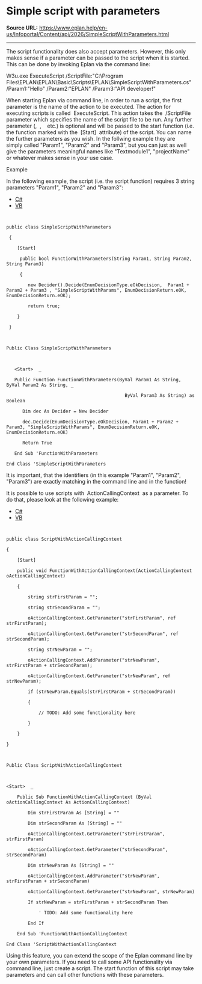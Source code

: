 # Simple script with parameters

**Source URL:** https://www.eplan.help/en-us/Infoportal/Content/api/2026/SimpleScriptWithParameters.html

---

The script functionality does also accept parameters. However, this only makes sense if a parameter can be passed to the script when it is started. This can be done by invoking Eplan via the command line:

W3u.exe ExecuteScript /ScriptFile:"C:\Program Files\EPLAN\EPLAN\Basic\Scripts\EPLAN\SimpleScriptWithParameters.cs" /Param1:"Hello" /Param2:"EPLAN" /Param3:"API developer!" 

When starting Eplan via command line, in order to run a script, the first parameter is the name of the action to be executed. The action for executing scripts is called  ExecuteScript. This action takes the  /ScriptFile  parameter which specifies the name of the script file to be run. Any further parameter (<Param1>,  <Param2>,  <Param3>  etc.) is optional and will be passed to the start function (i.e. the function marked with the  [Start]  attribute) of the script. You can name the further parameters as you wish. In the follwing example they are simply called "Param1", "Param2" and "Param3", but you can just as well give the parameters meaningful names like "Textmodule1", "projectName" or whatever makes sense in your use case.

Example

In the following example, the script (i.e. the script function) requires 3 string parameters "Param1", "Param2" and "Param3":

- [C#](#i-tab-content-CS)
- [VB](#i-tab-content-VB)

```


public class SimpleScriptWithParameters

 {

    [Start]

     public bool FunctionWithParameters(String Param1, String Param2, String Param3)

     {

        new Decider().Decide(EnumDecisionType.eOkDecision,  Param1 + Param2 + Param3 , "SimpleScriptWithParams", EnumDecisionReturn.eOK, EnumDecisionReturn.eOK);

        return true;

    }

 }

```

```


Public Class SimpleScriptWithParameters



   <Start>  _

   Public Function FunctionWithParameters(ByVal Param1 As String, ByVal Param2 As String, _

                                            ByVal Param3 As String) as Boolean

      Dim dec As Decider = New Decider

      dec.Decide(EnumDecisionType.eOkDecision, Param1 + Param2 + Param3, "SimpleScriptWithParams", EnumDecisionReturn.eOK, EnumDecisionReturn.eOK)

      Return True

   End Sub 'FunctionWithParameters

End Class 'SimpleScriptWithParameters

```

It is important, that the identifiers (in this example "Param1", "Param2", "Param3") are exactly matching in the command line and in the function!

It is possible to use scripts with  ActionCallingContext  as a parameter. To do that, please look at the following example:

- [C#](#i-tab-content-CS)
- [VB](#i-tab-content-VB)

```


public class ScriptWithActionCallingContext

{

    [Start]

    public void FunctionWithActionCallingContext(ActionCallingContext oActionCallingContext)

    {

        string strFirstParam = "";

        string strSecondParam = "";

        oActionCallingContext.GetParameter("strFirstParam", ref strFirstParam);

        oActionCallingContext.GetParameter("strSecondParam", ref strSecondParam);

        string strNewParam = "";

        oActionCallingContext.AddParameter("strNewParam", strFirstParam + strSecondParam);

        oActionCallingContext.GetParameter("strNewParam", ref strNewParam);

        if (strNewParam.Equals(strFirstParam + strSecondParam))

        {

            // TODO: Add some functionality here

        }

    }

}

```

```


Public Class ScriptWithActionCallingContext



<Start>  _

    Public Sub FunctionWithActionCallingContext (ByVal oActionCallingContext As ActionCallingContext)

        Dim strFirstParam As [String] = ""

        Dim strSecondParam As [String] = ""

        oActionCallingContext.GetParameter("strFirstParam", strFirstParam)

        oActionCallingContext.GetParameter("strSecondParam", strSecondParam)

        Dim strNewParam As [String] = ""

        oActionCallingContext.AddParameter("strNewParam", strFirstParam + strSecondParam)

        oActionCallingContext.GetParameter("strNewParam", strNewParam)

        If strNewParam = strFirstParam + strSecondParam Then       

            ' TODO: Add some functionality here

        End If

    End Sub 'FunctionWithActionCallingContext

End Class 'ScriptWithActionCallingContext

```

Using this feature, you can extend the scope of the Eplan command line by your own parameters. If you need to call some API functionality via command line, just create a script. The start function of this script may take parameters and can call other functions with these parameters.
